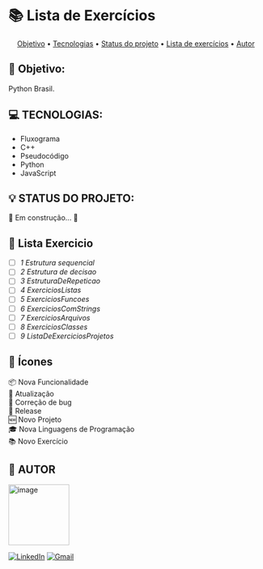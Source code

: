 # 📚 Lista de Exercícios

<p align="center">
 <a href="#-objetivo">Objetivo</a> •
 <a href="#-tecnologias">Tecnologias</a> • 
 <a href="#-status-do-projeto">Status do projeto</a> •
  <a href="#-lista-exercicio">Lista de exercícios</a> •
 <a href="#-autor">Autor</a>
</p>

## 🚀 Objetivo:

<p align="justify>

 Este repositório contém a resolução de todos os exercicios proposto pelo site [Python Brasil](https://wiki.python.org.br/ListaDeExercicios).

</p>

## 💻 TECNOLOGIAS:

- Fluxograma
- C++
- Pseudocódigo
- Python
- JavaScript

## 💡 STATUS DO PROJETO:
 
🚧  Em construção...  🚧

## 📖 Lista Exercicio

- [ ] _1 Estrutura sequencial_
- [ ] _2 Estrutura de decisao_
- [ ] _3 EstruturaDeRepeticao_
- [ ] _4 ExerciciosListas_
- [ ] _5 ExerciciosFuncoes_
- [ ] _6 ExerciciosComStrings_
- [ ] _7 ExerciciosArquivos_
- [ ] _8 ExerciciosClasses_
- [ ] _9 ListaDeExerciciosProjetos_

## 📙 Ícones 

:package: Nova Funcionalidade <br>
:floppy_disk: Atualização <br>
:bug: Correção de bug <br>
:checkered_flag: Release <br>
:new: Novo Projeto <br>
:mortar_board: Nova Linguagens de Programação <br>
:books: Novo Exercício <br>



## 🧑 AUTOR

<a href="https://www.github.com/octavio_delpupo/"><img src="https://avatars.githubusercontent.com/OctavioDelpupo" alt="image" height="120" width="120" />

[![LinkedIn](https://img.shields.io/badge/LinkedIn-0077B5?style=for-the-badge&logo=linkedin&logoColor=white&link=https://www.linkedin.com/in/pedro-paulo-dantas-costa/)](www.linkedin.com/in/octavio-delpupo)
[![Gmail](https://img.shields.io/badge/Gmail-D14836?style=for-the-badge&logo=gmail&logoColor=white&link=mailto:0901dantaspedro@gmail.com)](mailto:octavio.delpupo@gmail.com)




